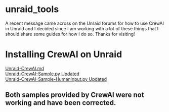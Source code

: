 # unraid_tools
A recent message came across on the Unraid forums for how to use CrewAI in Unraid and I decided since I am working with a lot of these things that I should share some guides for how I do so. Thanks for visiting!
#
# Installing CrewAI on Unraid
[Unraid-CrewAI.md](Unraid-CrewAI.md) <br>
[Unraid-CrewAI-Sample.py Updated](Unraid-CrewAI-Sample.py) <br>
[Unraid-CrewAI-Sample-HumanInput.py Updated](Unraid-CrewAI-Sample-HumanInput.py) <br>
## Both samples provided by CrewAI were not working and have been corrected.
